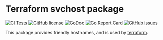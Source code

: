 # Terraform svchost package

[![CI Tests](https://github.com/hashicorp/terraform-svchost/actions/workflows/ci.yml/badge.svg?branch=main)](https://github.com/hashicorp/terraform-svchost/actions/workflows/ci.yml)
[![GitHub license](https://img.shields.io/github/license/hashicorp/terraform-svchost.svg)](https://github.com/hashicorp/terraform-svchost/blob/main/LICENSE)
[![GoDoc](https://godoc.org/github.com/hashicorp/terraform-svchost?status.svg)](https://godoc.org/github.com/hashicorp/terraform-svchost)
[![Go Report Card](https://goreportcard.com/badge/github.com/hashicorp/terraform-svchost)](https://goreportcard.com/report/github.com/hashicorp/terraform-svchost)
[![GitHub issues](https://img.shields.io/github/issues/hashicorp/terraform-svchost.svg)](https://github.com/hashicorp/terraform-svchost/issues)

This package provides friendly hostnames, and is used by [terraform](https://github.com/hashicorp/terraform).
